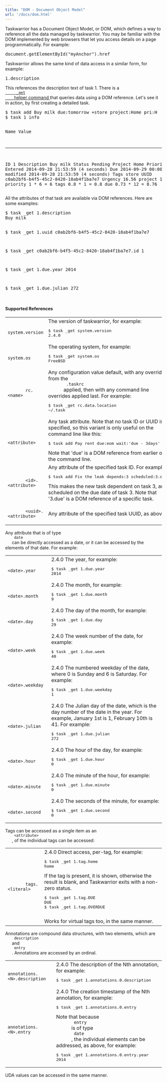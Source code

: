 ```yaml
---
title: "DOM - Document Object Model"
url: '/docs/dom.html'
---
```

<div class="col-md-10 main">
 <div class="row">
  <a name="dom">
  </a>
  <p>
   Taskwarrior has a Document Object Model, or DOM, which defines a
              way to reference all the data managed by taskwarrior. You may be
              familiar with the DOM implemented by web browsers that let you
              access details on a page programmatically. For example:
  </p>
  <pre>document.getElementById("myAnchor").href</pre>
  <p>
   Taskwarrior allows the same kind of data access in a similar form,
              for example:
  </p>
  <pre>1.description</pre>
  <p>
   This references the description text of task 1. There is a
   <a href="/docs/commands/_get.html">
    <code>
     _get
    </code>
    helper command
   </a>
   that queries data using a DOM reference. Let's see it in action,
              by first creating a detailed task.
  </p>
  <pre>$ task add Buy milk due:tomorrow +store project:Home pri:H
$ task 1 info

Name          Value
------------- ------------------------------------------
ID            1
Description   Buy milk
Status        Pending
Project       Home
Priority      H
Entered       2014-09-28 21:53:59 (4 seconds)
Due           2014-09-29 00:00:00
Last modified 2014-09-28 21:53:59 (4 seconds)
Tags          store
UUID          c0ab2bf6-b4f5-45c2-8420-18ab4f1ba7e7
Urgency       16.56
                           project     1  *    1 =     1
                          priority     1  *    6 =     6
                              tags   0.8  *    1 =   0.8
                               due  0.73  *   12 =  8.76</pre>
  <p>
   All the attributes of that task are available via DOM references.
              Here are some examples:
  </p>
  <pre>$ task _get 1.description
Buy milk

$ task _get 1.uuid
c0ab2bf6-b4f5-45c2-8420-18ab4f1ba7e7

$ task _get c0ab2bf6-b4f5-45c2-8420-18ab4f1ba7e7.id
1

$ task _get 1.due.year
2014

$ task _get 1.due.julian
272

</pre>
  <a name="supported">
  </a>
  <h4>
   Supported References
  </h4>
  <p>
  </p>
  <p>
   <table class="table table-striped table-condensed">
    <!--
                <tr>
                  <td><code>context.program</code></td>
                  <td>
                    The name of the program, usually <code>task</code>.
                    Not useful from the <code>_get</code> command.
                  </td>
                </tr>
                <tr>
                  <td><code>context.args</code></td>
                  <td>
                    The full command line.
                    Not useful from the <code>_get</code> command.
                  </td>
                </tr>
                <tr>
                  <td><code>context.width</code></td>
                  <td>
                    The detected width, in character cells, of the terminal window.
                    If not run from a tty, returns a default value.
                  </td>
                </tr>
                <tr>
                  <td><code>context.height</code></td>
                  <td>
                    The detected height, in lines, of the terminal window.
                    If not run from a tty, returns a default value.
                  </td>
                </tr>
-->
    <tr>
     <td>
      <code>
       system.version
      </code>
     </td>
     <td>
      The version of taskwarrior, for example:
      <pre>$ task _get system.version
2.4.0</pre>
     </td>
    </tr>
    <tr>
     <td>
      <code>
       system.os
      </code>
     </td>
     <td>
      The operating system, for example:
      <pre>$ task _get system.os
FreeBSD</pre>
     </td>
    </tr>
    <tr>
     <td>
      <code>
       rc.&lt;name&gt;
      </code>
     </td>
     <td>
      Any configuration value default, with any overrides from the
      <code>
       .taskrc
      </code>
      applied, then with any command line overrides
                    applied last. For example:
      <pre>$ task _get rc.data.location
~/.task</pre>
     </td>
    </tr>
    <tr>
     <td>
      <code>
       &lt;attribute&gt;
      </code>
     </td>
     <td>
      Any task attribute. Note that no task ID or UUID is specified,
                    so this variant is only useful on the command line like this:
      <pre>$ task add Pay rent due:eom wait:'due - 3days'</pre>
      Note that 'due' is a DOM reference from earlier on the command line.
     </td>
    </tr>
    <tr>
     <td>
      <code>
       &lt;id&gt;.&lt;attribute&gt;
      </code>
     </td>
     <td>
      Any attribute of the specified task ID. For example:
      <pre>$ task add Fix the leak depends:3 scheduled:3.due</pre>
      This makes the new task dependent on task 3, and scheduled on
                    the due date of task 3.  Note that '3.due' is a DOM reference
                    of a specific task.
     </td>
    </tr>
    <tr>
     <td>
      <code>
       &lt;uuid&gt;.&lt;attribute&gt;
      </code>
     </td>
     <td>
      Any attribute of the specified task UUID, as above.
     </td>
    </tr>
   </table>
  </p>
  <p>
   Any attribute that is of type
   <code>
    date
   </code>
   can be directly
              accessed as a date, or it can be accessed by the elements of that
              date. For example:
  </p>
  <p>
   <table class="table table-striped table-condensed">
    <tr>
     <td>
      <code>
       &lt;date&gt;.year
      </code>
     </td>
     <td>
      <span class="label label-success">
       2.4.0
      </span>
      The year, for example:
      <pre>$ task _get 1.due.year
2014</pre>
     </td>
    </tr>
    <tr>
     <td>
      <code>
       &lt;date&gt;.month
      </code>
     </td>
     <td>
      <span class="label label-success">
       2.4.0
      </span>
      The month, for example:
      <pre>$ task _get 1.due.month
9</pre>
     </td>
    </tr>
    <tr>
     <td>
      <code>
       &lt;date&gt;.day
      </code>
     </td>
     <td>
      <span class="label label-success">
       2.4.0
      </span>
      The day of the month, for example:
      <pre>$ task _get 1.due.day
29</pre>
     </td>
    </tr>
    <tr>
     <td>
      <code>
       &lt;date&gt;.week
      </code>
     </td>
     <td>
      <span class="label label-success">
       2.4.0
      </span>
      The week number of the date, for example:
      <pre>$ task _get 1.due.week
40</pre>
     </td>
    </tr>
    <tr>
     <td>
      <code>
       &lt;date&gt;.weekday
      </code>
     </td>
     <td>
      <span class="label label-success">
       2.4.0
      </span>
      The numbered weekday of the date, where 0 is Sunday
                    and 6 is Saturday. For example:
      <pre>$ task _get 1.due.weekday
1</pre>
     </td>
    </tr>
    <tr>
     <td>
      <code>
       &lt;date&gt;.julian
      </code>
     </td>
     <td>
      <span class="label label-success">
       2.4.0
      </span>
      The Julian day of the date, which is the day number of the
                    date in the year. For example, January 1st is 1,
                    February 10th is 41. For example:
      <pre>$ task _get 1.due.julian
272</pre>
     </td>
    </tr>
    <tr>
     <td>
      <code>
       &lt;date&gt;.hour
      </code>
     </td>
     <td>
      <span class="label label-success">
       2.4.0
      </span>
      The hour of the day, for example:
      <pre>$ task _get 1.due.hour
0</pre>
     </td>
    </tr>
    <tr>
     <td>
      <code>
       &lt;date&gt;.minute
      </code>
     </td>
     <td>
      <span class="label label-success">
       2.4.0
      </span>
      The minute of the hour, for example:
      <pre>$ task _get 1.due.minute
0</pre>
     </td>
    </tr>
    <tr>
     <td>
      <code>
       &lt;date&gt;.second
      </code>
     </td>
     <td>
      <span class="label label-success">
       2.4.0
      </span>
      The seconds of the minute, for example:
      <pre>$ task _get 1.due.second
0</pre>
     </td>
    </tr>
   </table>
  </p>
  <p>
   Tags can be accessed as a single item as an
   <code>
    &lt;attribute&gt;
   </code>
   ,
              of the individual tags can be accessed:
  </p>
  <p>
   <table class="table table-striped table-condensed">
    <tr>
     <td>
      <code>
       tags.&lt;literal&gt;
      </code>
     </td>
     <td>
      <span class="label label-success">
       2.4.0
      </span>
      Direct access, per-tag, for example:
      <pre>$ task _get 1.tag.home
home</pre>
      If the tag is present, it is shown, otherwise the
                    result is blank, and Taskwarrior exits with a non-zero
                    status.
      <pre>$ task _get 1.tag.DUE
DUE
$ task _get 1.tag.OVERDUE

</pre>
      Workѕ for virtual tags too, in the same manner.
     </td>
    </tr>
   </table>
  </p>
  <p>
   Annotations are compound data structures, with two elements, which
              are
   <code>
    description
   </code>
   and
   <code>
    entry
   </code>
   . Annotations
              are accessed by an ordinal.
  </p>
  <p>
   <table class="table table-striped table-condensed">
    <tr>
     <td>
      <code>
       annotations.&lt;N&gt;.description
      </code>
     </td>
     <td>
      <span class="label label-success">
       2.4.0
      </span>
      The description of the Nth annotation, for example:
      <pre>$ task _get 1.annotations.0.description</pre>
     </td>
    </tr>
    <tr>
     <td>
      <code>
       annotations.&lt;N&gt;.entry
      </code>
     </td>
     <td>
      <span class="label label-success">
       2.4.0
      </span>
      The creation timestamp of the Nth annotation, for example:
      <pre>$ task _get 1.annotations.0.entry</pre>
      Note that because
      <code>
       entry
      </code>
      is of type
      <code>
       date
      </code>
      ,
                    the individual elements can be addressed, as above, for example:
      <pre>$ task _get 1.annotations.0.entry.year
2014</pre>
     </td>
    </tr>
   </table>
  </p>
  <p>
   UDA values can be accessed in the same manner.
  </p>
 </div>
 <br/>
 <br/>
</div>

